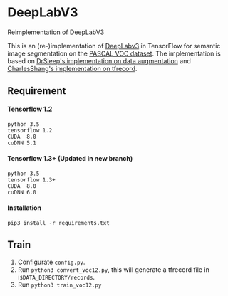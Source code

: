 # DeepLabV3
Reimplementation of DeepLabV3

This is an (re-)implementation of [DeepLabv3](https://arxiv.org/abs/1706.05587) in TensorFlow for semantic image segmentation on the [PASCAL VOC dataset](http://host.robots.ox.ac.uk/pascal/VOC/). The implementation is based on [DrSleep's implementation on data augmentation](https://github.com/DrSleep/tensorflow-deeplab-resnet) and [CharlesShang's implementation on tfrecord](https://github.com/CharlesShang/FastMaskRCNN).
## Requirement
#### Tensorflow 1.2
```
python 3.5
tensorflow 1.2
CUDA  8.0
cuDNN 5.1
```
#### Tensorflow 1.3+ (Updated in new branch)
```
python 3.5
tensorflow 1.3+
CUDA  8.0
cuDNN 6.0
```

#### Installation
```
pip3 install -r requirements.txt
```

## Train
1. Configurate `config.py`.
2. Run `python3 convert_voc12.py`, this will generate a tfrecord file in i`$DATA_DIRECTORY/records`.
3. Run `python3 train_voc12.py`

